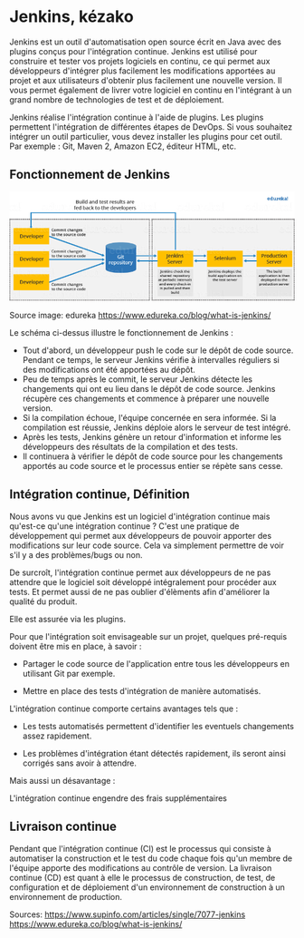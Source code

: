 # Jenkins, kézako #

Jenkins est un outil d'automatisation open source écrit en Java avec des plugins conçus pour l'intégration continue. Jenkins est utilisé pour construire et tester vos projets logiciels en continu, ce qui permet aux développeurs d'intégrer plus facilement les modifications apportées au projet et aux utilisateurs d'obtenir plus facilement une nouvelle version. Il vous permet également de livrer votre logiciel en continu en l'intégrant à un grand nombre de technologies de test et de déploiement.

Jenkins réalise l'intégration continue à l'aide de plugins. Les plugins permettent l'intégration de différentes étapes de DevOps. Si vous souhaitez intégrer un outil particulier, vous devez installer les plugins pour cet outil. Par exemple : Git, Maven 2, Amazon EC2, éditeur HTML, etc.


## Fonctionnement de Jenkins ##

![architecture Jenkins](images/jenkins-architecture.png)

Source image: edureka https://www.edureka.co/blog/what-is-jenkins/

Le schéma ci-dessus illustre le fonctionnement de Jenkins :

* Tout d'abord, un développeur push le code sur le dépôt de code source. Pendant ce temps, le serveur Jenkins vérifie à intervalles réguliers si des modifications ont été apportées au dépôt.
* Peu de temps après le commit, le serveur Jenkins détecte les changements qui ont eu lieu dans le dépôt de code source. Jenkins récupère ces changements et commence à préparer une nouvelle version.
* Si la compilation échoue, l'équipe concernée en sera informée.
 Si la compilation est réussie, Jenkins déploie alors le serveur de test intégré.
* Après les tests, Jenkins génère un retour d'information et informe les développeurs des résultats de la compilation et des tests.
* Il continuera à vérifier le dépôt de code source pour les changements apportés au code source et le processus entier se répète sans cesse.

## Intégration continue, Définition ##

Nous avons vu que Jenkins est un logiciel d'intégration continue mais qu'est-ce qu'une intégration continue ?
C'est une pratique de développement qui permet aux développeurs de pouvoir apporter des modifications sur leur code source. Cela va simplement permettre de voir s'il y a des problèmes/bugs ou non.

De surcroît, l'intégration continue permet aux développeurs de ne pas attendre que le logiciel soit développé intégralement pour procéder aux tests. Et permet aussi de ne pas oublier d'élèments afin d'améliorer la qualité du produit.

Elle est assurée via les plugins.

Pour que l'intégration soit envisageable sur un projet, quelques pré-requis doivent être mis en place, à savoir :

* Partager le code source de l'application entre tous les développeurs en utilisant Git par exemple.

* Mettre en place des tests d'intégration de manière automatisés.

L'intégration continue comporte certains avantages tels que :

* Les tests automatisés permettent d'identifier les eventuels changements assez rapidement.

* Les problèmes d'intégration étant détectés rapidement, ils seront ainsi corrigés sans avoir à attendre.

Mais aussi un désavantage :

L'intégration continue engendre des frais supplémentaires

## Livraison continue ##

Pendant que l'intégration continue (CI) est le processus qui consiste à automatiser la construction et le test du code chaque fois qu'un membre de l'équipe apporte des modifications au contrôle de version. La livraison continue (CD) est quant à elle le processus de construction, de test, de configuration et de déploiement d'un environnement de construction à un environnement de production.

Sources: https://www.supinfo.com/articles/single/7077-jenkins
https://www.edureka.co/blog/what-is-jenkins/
